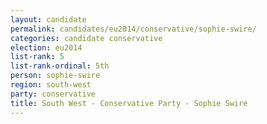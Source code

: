 ```yaml
---
layout: candidate
permalink: candidates/eu2014/conservative/sophie-swire/
categories: candidate conservative
election: eu2014
list-rank: 5
list-rank-ordinal: 5th
person: sophie-swire
region: south-west
party: conservative
title: South West - Conservative Party - Sophie Swire
---
```

